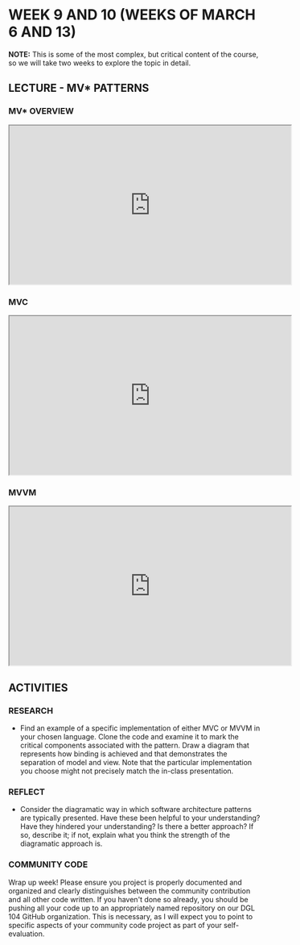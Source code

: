 <!-- # ![Programming for Mobile App Development](images/1366x768-kotlin2022_2.png) -->

# WEEK 9 AND 10 (WEEKS OF MARCH 6 AND 13)
**NOTE:** This is some of the most complex, but critical content of the course, so we will take two weeks to explore the topic in detail.
## LECTURE - MV* PATTERNS
### MV* OVERVIEW
<div class="video-container-16by9"><iframe width="560" height="315" src="https://youtube.com/embed/ZkeX4NLkhms"></iframe></div>

### MVC
<div class="video-container-16by9"><iframe width="560" height="315" src="https://youtube.com/embed/PkvOL-hWnGs"></iframe></div>

### MVVM 
<div class="video-container-16by9"><iframe width="560" height="315" src="https://youtube.com/embed/o1M5hFLjcXw"></iframe></div>


## ACTIVITIES
### RESEARCH
- Find an example of a specific implementation of either MVC or MVVM in your chosen language. Clone the code and examine it to mark the critical components associated with the pattern. Draw a diagram that represents how binding is achieved and that demonstrates the separation of model and view. Note that the particular implementation you choose might not precisely match the in-class presentation.

### REFLECT
- Consider the diagramatic way in which software architecture patterns are typically presented. Have these been helpful to your understanding? Have they hindered your understanding? Is there a better approach? If so, describe it; if not, explain what you think the strength of the diagramatic approach is.


### COMMUNITY CODE
Wrap up week! Please ensure you project is properly documented and organized and clearly distinguishes between the community contribution and all other code written. If you haven't done so already, you should be pushing all your code up to an appropriately named repository on our DGL 104 GitHub organization. This is necessary, as I will expect you to point to specific aspects of your community code project as part of your self-evaluation.

